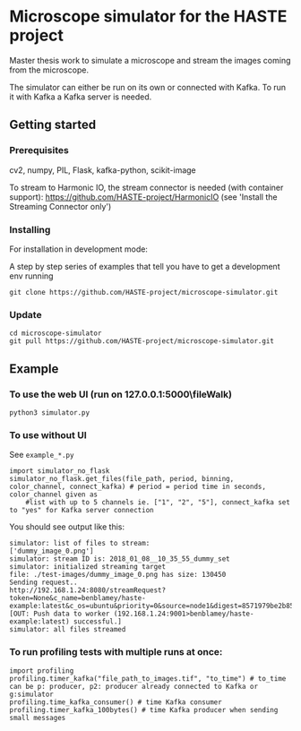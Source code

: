 # Microscope simulator for the HASTE project 

Master thesis work to simulate a microscope and stream the images coming from the microscope.

The simulator can either be run on its own or connected with Kafka. To run it with Kafka a Kafka server is needed. 

## Getting started

### Prerequisites

cv2, numpy, PIL, Flask, kafka-python, scikit-image 

To stream to Harmonic IO, the stream connector is needed (with container support): 
https://github.com/HASTE-project/HarmonicIO (see 'Install the Streaming Connector only')

### Installing

For installation in development mode:

A step by step series of examples that tell you have to get a development env running

```
git clone https://github.com/HASTE-project/microscope-simulator.git

```

### Update

```
cd microscope-simulator
git pull https://github.com/HASTE-project/microscope-simulator.git
```

## Example
### To use the web UI (run on 127.0.0.1:5000\fileWalk)
```
python3 simulator.py
```
### To use without UI

See `example_*.py`

```
import simulator_no_flask
simulator_no_flask.get_files(file_path, period, binning, color_channel, connect_kafka) # period = period time in seconds,  color_channel given as
	#list with up to 5 channels ie. ["1", "2", "5"], connect_kafka set to "yes" for Kafka server connection
```

You should see output like this:

```
simulator: list of files to stream:
['dummy_image_0.png']
simulator: stream ID is: 2018_01_08__10_35_55_dummy_set
simulator: initialized streaming target
file: ./test-images/dummy_image_0.png has size: 130450
Sending request..
http://192.168.1.24:8080/streamRequest?token=None&c_name=benblamey/haste-example:latest&c_os=ubuntu&priority=0&source=node1&digest=8571979be2b85fe2f64a26f67e8221e1
[OUT: Push data to worker (192.168.1.24:9001>benblamey/haste-example:latest) successful.]
simulator: all files streamed
```


### To run profiling tests with multiple runs at once:
```
import profiling
profiling.timer_kafka("file_path_to_images.tif", "to_time") # to_time can be p: producer, p2: producer already connected to Kafka or g:simulator
profiling.time_kafka_consumer() # time Kafka consumer
profiling.timer_kafka_100bytes() # time Kafka producer when sending small messages 
```

